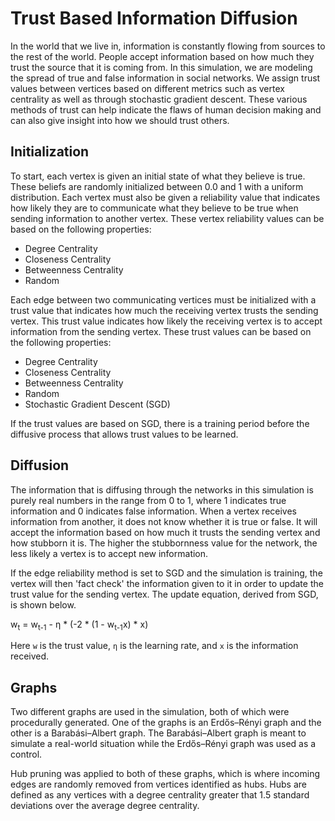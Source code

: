 # Trust Based Information Diffusion

In the world that we live in, information is constantly flowing from sources to the rest of the world. People accept information based on how much they trust the source that it is coming from. In this simulation, we are modeling the spread of true and false information in social networks. We assign trust values between vertices based on different metrics such as vertex centrality as well as through stochastic gradient descent. These various methods of trust can help indicate the flaws of human decision making and can also give insight into how we should trust others.

## Initialization

To start, each vertex is given an initial state of what they believe is true. These beliefs are randomly initialized between 0.0 and 1 with a uniform distribution. Each vertex must also be given a reliability value that indicates how likely they are to communicate what they believe to be true when sending information to another vertex. These vertex reliability values can be based on the following properties:

- Degree Centrality
- Closeness Centrality
- Betweenness Centrality
- Random

Each edge between two communicating vertices must be initialized with a trust value that indicates how much the receiving vertex trusts the sending vertex. This trust value indicates how likely the receiving vertex is to accept information from the sending vertex. These trust values can be based on the following properties:

- Degree Centrality
- Closeness Centrality
- Betweenness Centrality
- Random
- Stochastic Gradient Descent (SGD)

If the trust values are based on SGD, there is a training period before the diffusive process that allows trust values to be learned.

## Diffusion

The information that is diffusing through the networks in this simulation is purely real numbers in the range from 0 to 1, where 1 indicates true information and 0 indicates false information. When a vertex receives information from another, it does not know whether it is true or false. It will accept the information based on how much it trusts the sending vertex and how stubborn it is. The higher the stubbornness value for the network, the less likely a vertex is to accept new information.

If the edge reliability method is set to SGD and the simulation is training, the vertex will then 'fact check' the information given to it in order to update the trust value for the sending vertex. The update equation, derived from SGD, is shown below.

w<sub>t</sub> = w<sub>t-1</sub> - η * (-2 * (1 - w<sub>t-1</sub>x) * x)

Here `w` is the trust value, `η` is the learning rate, and `x` is the information received.

## Graphs

Two different graphs are used in the simulation, both of which were procedurally generated. One of the graphs is an Erdős–Rényi graph and the other is a Barabási–Albert graph. The Barabási–Albert graph is meant to simulate a real-world situation while the Erdős–Rényi graph was used as a control.

Hub pruning was applied to both of these graphs, which is where incoming edges are randomly removed from vertices identified as hubs. Hubs are defined as any vertices with a degree centrality greater that 1.5 standard deviations over the average degree centrality. 
